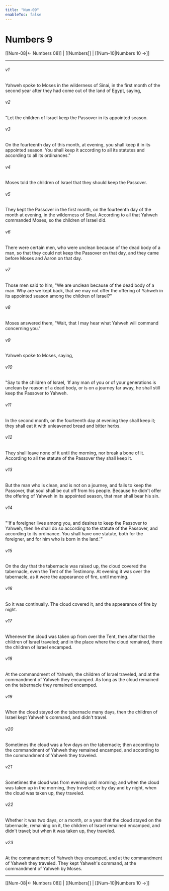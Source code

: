 ```yaml
---
title: "Num-09"
enableToc: false
---
```

# Numbers 9

[[Num-08|← Numbers 08]] | [[Numbers]] | [[Num-10|Numbers 10 →]]
***



###### v1 
Yahweh spoke to Moses in the wilderness of Sinai, in the first month of the second year after they had come out of the land of Egypt, saying, 

###### v2 
"Let the children of Israel keep the Passover in its appointed season. 

###### v3 
On the fourteenth day of this month, at evening, you shall keep it in its appointed season. You shall keep it according to all its statutes and according to all its ordinances." 

###### v4 
Moses told the children of Israel that they should keep the Passover. 

###### v5 
They kept the Passover in the first month, on the fourteenth day of the month at evening, in the wilderness of Sinai. According to all that Yahweh commanded Moses, so the children of Israel did. 

###### v6 
There were certain men, who were unclean because of the dead body of a man, so that they could not keep the Passover on that day, and they came before Moses and Aaron on that day. 

###### v7 
Those men said to him, "We are unclean because of the dead body of a man. Why are we kept back, that we may not offer the offering of Yahweh in its appointed season among the children of Israel?" 

###### v8 
Moses answered them, "Wait, that I may hear what Yahweh will command concerning you." 

###### v9 
Yahweh spoke to Moses, saying, 

###### v10 
"Say to the children of Israel, 'If any man of you or of your generations is unclean by reason of a dead body, or is on a journey far away, he shall still keep the Passover to Yahweh. 

###### v11 
In the second month, on the fourteenth day at evening they shall keep it; they shall eat it with unleavened bread and bitter herbs. 

###### v12 
They shall leave none of it until the morning, nor break a bone of it. According to all the statute of the Passover they shall keep it. 

###### v13 
But the man who is clean, and is not on a journey, and fails to keep the Passover, that soul shall be cut off from his people. Because he didn't offer the offering of Yahweh in its appointed season, that man shall bear his sin. 

###### v14 
"'If a foreigner lives among you, and desires to keep the Passover to Yahweh, then he shall do so according to the statute of the Passover, and according to its ordinance. You shall have one statute, both for the foreigner, and for him who is born in the land.'" 

###### v15 
On the day that the tabernacle was raised up, the cloud covered the tabernacle, even the Tent of the Testimony. At evening it was over the tabernacle, as it were the appearance of fire, until morning. 

###### v16 
So it was continually. The cloud covered it, and the appearance of fire by night. 

###### v17 
Whenever the cloud was taken up from over the Tent, then after that the children of Israel traveled; and in the place where the cloud remained, there the children of Israel encamped. 

###### v18 
At the commandment of Yahweh, the children of Israel traveled, and at the commandment of Yahweh they encamped. As long as the cloud remained on the tabernacle they remained encamped. 

###### v19 
When the cloud stayed on the tabernacle many days, then the children of Israel kept Yahweh's command, and didn't travel. 

###### v20 
Sometimes the cloud was a few days on the tabernacle; then according to the commandment of Yahweh they remained encamped, and according to the commandment of Yahweh they traveled. 

###### v21 
Sometimes the cloud was from evening until morning; and when the cloud was taken up in the morning, they traveled; or by day and by night, when the cloud was taken up, they traveled. 

###### v22 
Whether it was two days, or a month, or a year that the cloud stayed on the tabernacle, remaining on it, the children of Israel remained encamped, and didn't travel; but when it was taken up, they traveled. 

###### v23 
At the commandment of Yahweh they encamped, and at the commandment of Yahweh they traveled. They kept Yahweh's command, at the commandment of Yahweh by Moses.

***
[[Num-08|← Numbers 08]] | [[Numbers]] | [[Num-10|Numbers 10 →]]
